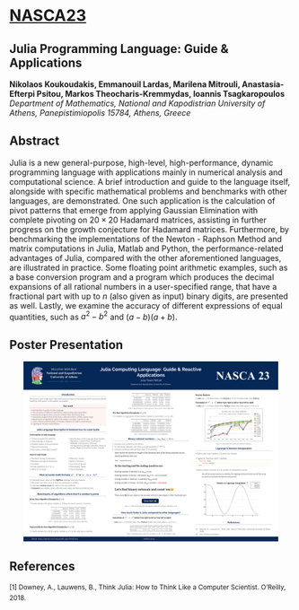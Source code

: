 # [NASCA23](https://nasca23.univ-littoral.fr/) 

## Julia Programming Language: Guide & Applications

__Nikolaos Koukoudakis, Emmanouil Lardas, Marilena Mitrouli, Anastasia-Efterpi Psitou, Markos Theocharis-Kremmydas, Ioannis Tsagkaropoulos__ \
_Department of Mathematics, National and Kapodistrian University of Athens, Panepistimiopolis 15784, Athens, Greece_ 

## Abstract

Julia is a new general-purpose, high-level, high-performance, dynamic programming language with applications mainly in numerical analysis and computational science. A brief introduction and guide to the language itself, alongside with specific mathematical problems and benchmarks with other languages, are demonstrated. One such application is the calculation of pivot patterns that emerge from applying Gaussian Elimination with complete pivoting on $20\times20$ Hadamard matrices, assisting in further progress on the growth conjecture for Hadamard matrices. Furthermore, by benchmarking the implementations of the Newton - Raphson Method and matrix computations in Julia, Matlab and Python, the performance-related advantages of Julia, compared with the other aforementioned languages, are illustrated in practice. Some floating point arithmetic examples, such as a base conversion program and a program which produces the decimal expansions of all rational numbers in a user-specified range, that have a fractional part with up to $n$ (also given as input) binary digits, are presented as well. Lastly, we examine the accuracy of different expressions of equal quantities, such as $a^2-b^2$ and $(a-b)(a+b)$.

## Poster Presentation
<p align="center">
  <img src="new_poster.png" alt="julia poster presentation" width="90%""/>
</p>


## References 

<sup>[1] Downey, A., Lauwens, B., Think Julia: How to Think Like a Computer Scientist. O’Reilly, 2018.</sup>

